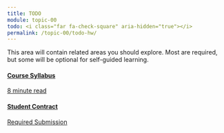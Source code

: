 ```yaml
---
title: TODO
module: topic-00
todo: <i class="far fa-check-square" aria-hidden="true"></i>
permalink: /topic-00/todo-hw/
---
```


This area will contain related areas you should explore. Most are required, but some will be optional for self-guided learning.

<div class="row text-center">
  <div class="col-lg-4">
    <div class="bs-component">
      <div class="list-group">
        <a href="{{site.data.moodle.syllabus}}" target="_blank" class="list-group-item">
          <i class="icon-hw fas fa-file-alt fa-6x" aria-hidden="true"></i>
          <h4 class="list-group-item-heading">Course Syllabus</h4>
          <div class="divider-hw"></div>
          <p class="list-group-item-text"><i class="far fa-clock" aria-hidden="true"></i> 8 minute read</p>
        </a>
      </div>
    </div>
  </div>
  <div class="col-lg-4">
    <div class="bs-component">
      <div class="list-group">
        <a href="{{ site.data.moodle.main | append: site.data.moodle.topic-01 }}" target="_blank" class="list-group-item">
          <i class="icon-hw fas fa-file-contract fa-6x" aria-hidden="true"></i>
          <h4 class="list-group-item-heading">Student Contract</h4>
          <div class="divider-hw"></div>
          <p class="list-group-item-text"><i class="fas fa-edit" aria-hidden="true"></i> Required Submission</p>
        </a>
      </div>
    </div>
  </div>
</div>
